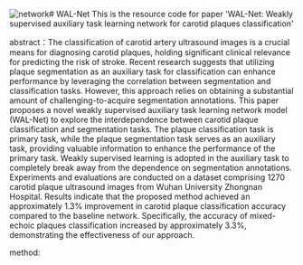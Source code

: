 ![network](https://github.com/a610lab/WAL-Net/assets/151149207/6dc33831-a40e-491e-96c7-b945a94a95dd)# WAL-Net
This is the resource code for paper 'WAL-Net: Weakly supervised auxiliary task learning network for carotid plaques classification'

abstract：The classification of carotid artery ultrasound images is a crucial means for diagnosing carotid plaques, holding significant clinical relevance for predicting the risk of stroke. Recent research suggests that utilizing plaque segmentation as an auxiliary task for classification can enhance performance by leveraging the correlation between segmentation and classification tasks. However, this approach relies on obtaining a substantial amount of challenging-to-acquire segmentation annotations. This paper proposes a novel weakly supervised auxiliary task learning network model (WAL-Net) to explore the interdependence between carotid plaque classification and segmentation tasks. The plaque classification task is primary task, while the plaque segmentation task serves as an auxiliary task, providing valuable information to enhance the performance of the primary task. Weakly supervised learning is adopted in the auxiliary task to completely break away from the dependence on segmentation annotations. Experiments and evaluations are conducted on a dataset comprising 1270 carotid plaque ultrasound images from Wuhan University Zhongnan Hospital. Results indicate that the proposed method achieved an approximately 1.3\% improvement in carotid plaque classification accuracy compared to the baseline network. Specifically, the accuracy of mixed-echoic plaques classification increased by approximately 3.3\%, demonstrating the effectiveness of our approach.

method:
